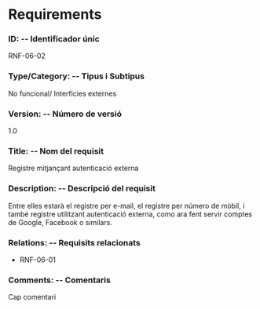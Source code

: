 # Requirements 

### ID: -- Identificador únic

RNF-06-02

### Type/Category: -- Tipus i Subtipus

No funcional/ Interficies externes

### Version: -- Número de versió

1.0

### Title: -- Nom del requisit

Registre mitjançant autenticació externa

### Description: -- Descripció del requisit

Entre elles estarà el registre per e-mail, el registre per número de mòbil, i també registre utilitzant autenticació externa, como ara fent servir comptes de Google, Facebook o similars.


### Relations: -- Requisits relacionats

* RNF-06-01

### Comments: -- Comentaris

Cap comentari
